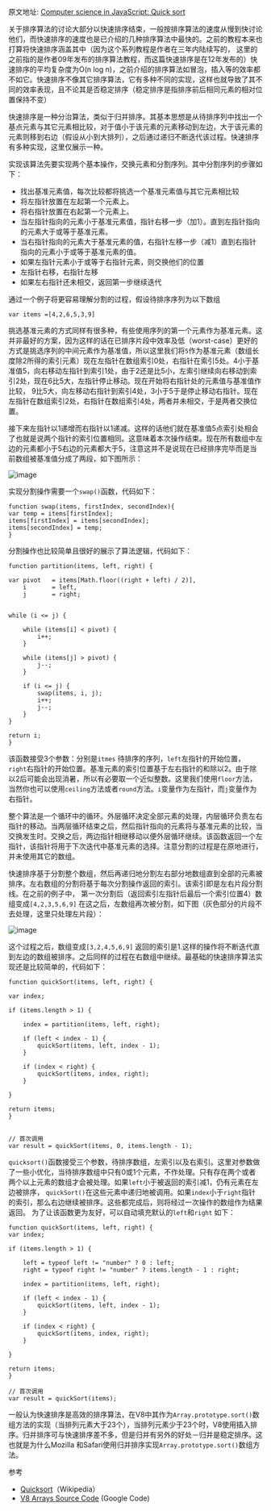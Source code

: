 原文地址: [Computer science in JavaScript: Quick sort](https://www.nczonline.net/blog/2012/11/27/computer-science-in-javascript-quicksort/)


关于排序算法的讨论大部分以快速排序结束，一般按排序算法的速度从慢到快讨论他们，而快速排序的速度也是已介绍的几种排序算法中最快的。之前的教程本来也打算将快速排序涵盖其中（因为这个系列教程是作者在三年内陆续写的， 这里的之前指的是作者09年发布的排序算法教程，而这篇快速排序是在12年发布的）快速排序的平均复杂度为O(n log n)，之前介绍的排序算法如冒泡，插入等的效率都不如它。快速排序不像其它排序算法，它有多种不同的实现，这样也就导致了其不同的效率表现，且不论其是否稳定排序（稳定排序是指排序前后相同元素的相对位置保持不变）

快速排序是一种分治算法，类似于归并排序。其基本思想是从待排序列中找出一个基点元素与其它元素相比较，对于值小于该元素的元素移动到左边，大于该元素的元素则移到右边（假设从小到大排列），之后通过递归不断迭代该过程。快速排序有多种实现，这里仅展示一种。

实现该算法先要实现两个基本操作，交换元素和分割序列。其中分割序列的步骤如下：

- 找出基准元素值，每次比较都将挑选一个基准元素值与其它元素相比较
- 将左指针放置在左起第一个元素上。
- 将右指针放置在右起第一个元素上。
- 当左指针指向的元素小于基准元素值，指针右移一步（加1）。直到左指针指向的元素大于或等于基准元素。
- 当右指针指向的元素大于基准元素的值，右指针左移一步（减1）直到右指针指向的元素小于或等于基准元素的值。
- 如果左指针元素小于或等于右指针元素，则交换他们的位置
- 左指针右移，右指针左移
- 如果左右指针还未相交，返回第一步继续迭代

通过一个例子将更容易理解分割的过程，假设待排序序列为以下数组 

    var items =[4,2,6,5,3,9]
挑选基准元素的方式同样有很多种，有些使用序列的第一个元素作为基准元素。这并非最好的方案，因为这样的话在已排序片段中效率及低（worst-case）更好的方式是挑选序列的中间元素作为基准值，所以这里我们将`5`作为基准元素（数组长度除2所得的索引元素）现在左指针在数组索引0处，右指针在索引5处。4小于基准值5，向右移动左指针到索引1处，由于2还是比5小，左索引继续向右移动到索引2处，现在6比5大，左指针停止移动。现在开始将右指针处的元素值与基准值作比较， 9比5大，向左移动右指针到索引4处，3小于5于是停止移动右指针。现在左指针在数组索引2处，右指针在数组索引4处，两者并未相交，于是两者交换位置。


接下来左指针以1递增而右指针以1递减。这样的话他们就在基准值5点索引处相会了也就是说两个指针的索引位置相同。这意味着本次操作结束。现在所有数组中左边的元素都小于5右边的元素都大于5，注意这并不是说现在已经排序完毕而是当前数组被基准值分成了两段，如下图所示：

![image](https://www.nczonline.net/images/wp-content/uploads/2012/11/quicksort_partition1.png)


实现分割操作需要一个`swap()`函数，代码如下：

    function swap(items, firstIndex, secondIndex){
    var temp = items[firstIndex];
    items[firstIndex] = items[secondIndex];
    items[secondIndex] = temp;
    }

分割操作也比较简单且很好的展示了算法逻辑，代码如下：

    function partition(items, left, right) {

    var pivot   = items[Math.floor((right + left) / 2)],
        i       = left,
        j       = right;


    while (i <= j) {

        while (items[i] < pivot) {
            i++;
        }

        while (items[j] > pivot) {
            j--;
        }

        if (i <= j) {
            swap(items, i, j);
            i++;
            j--;
        }
    }

    return i;
    }

该函数接受3个参数：分别是`itmes` 待排序的序列，`left`左指针的开始位置，`right`右指针的开始位置。基准元素的索引位置基于左右指针的和除以2。由于除以2后可能会出现消暑，所以有必要取一个近似整数。这里我们使用`floor`方法，当然你也可以使用`ceiling`方法或者`round`方法。`i`变量作为左指针，而`j`变量作为右指针。

整个算法是一个循环中的循环。外层循环决定全部元素的处理，内层循环负责左右指针的移动。当两层循环结束之后，然后指针指向的元素将与基准元素的比较，当交换发生时。交换之后，两边指针相继移动以便外层循环继续。该函数返回一个左指针，该指针将用于下次迭代中基准元素的选择。注意分割的过程是在原地进行，并未使用其它的数组。

快速排序基于分割整个数组，然后再递归地分割左右部分地数组直到全部的元素被排序。左右数组的分割将基于每次分割操作返回的索引。该索引即是左右片段分割线。在之前的例子中， 第一次分割后（返回索引左指针后最后一个索引位置4）数组变成`[4,2,3,5,6,9]` 在这之后，左数组再次被分割，如下图（灰色部分的片段不去处理，这里只处理左片段）：

![image](https://www.nczonline.net/images/wp-content/uploads/2012/11/quicksort_21.png)

这个过程之后，数组变成`[3,2,4,5,6,9]` 返回的索引是1.这样的操作将不断迭代直到左边的数组被排序。之后同样的过程在右数组中继续。最基础的快速排序算法实现还是比较简单的，代码如下：

    function quickSort(items, left, right) {

    var index;

    if (items.length > 1) {

        index = partition(items, left, right);

        if (left < index - 1) {
            quickSort(items, left, index - 1);
        }

        if (index < right) {
            quickSort(items, index, right);
        }

    }

    return items;
    }


    // 首次调用
    var result = quickSort(items, 0, items.length - 1);
    
`quicksort()`函数接受三个参数，待排序数组，左索引以及右索引。这里对参数做了一些小优化，当待排序数组中只有0或1个元素，不作处理。只有存在两个或者两个以上元素的数组才会被处理。如果`left`小于被返回的索引减1，仍有元素在左边被排序， `quickSort()`在这些元素中递归地被调用。如果`index`小于`right`指针的索引，那么右边继续被排序。这些都完成后，则将经过一次操作的数组作为结果返回。
为了让该函数更为友好，可以自动填充默认的`left`和`right` 如下：
    
    function quickSort(items, left, right) {
    var index;

    if (items.length > 1) {

        left = typeof left != "number" ? 0 : left;
        right = typeof right != "number" ? items.length - 1 : right;

        index = partition(items, left, right);

        if (left < index - 1) {
            quickSort(items, left, index - 1);
        }

        if (index < right) {
            quickSort(items, index, right);
        }

    }

    return items;
    }

    // 首次调用
    var result = quickSort(items);
    
 一般认为快速排序是高效的排序算法，在V8中其作为`Array.prototype.sort()`数组方法的实现（当排列元素大于23个），当排列元素少于23个时，V8使用插入排序。归并排序可与快速排序差不多，但是归并有另外的好处－归并是稳定排序。这也就是为什么Mozilla 和Safari使用归并排序实现`Array.prototype.sort()`数组方法。
 
 参考
 - [Quicksort](https://en.wikipedia.org/wiki/Quicksort)（Wikipedia）
 - [V8 Arrays Source Code](https://bugs.chromium.org/p/v8/source/browse/trunk/src/array.js#751) (Google Code)
 	